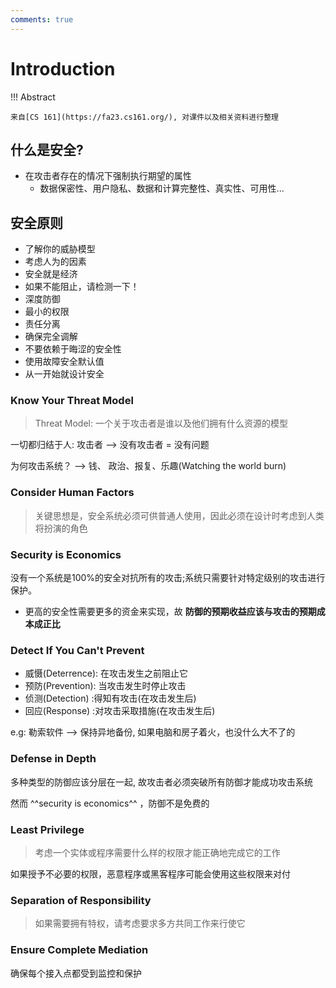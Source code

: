 ```yaml
---
comments: true
---
```



# Introduction

!!! Abstract

    来自[CS 161](https://fa23.cs161.org/), 对课件以及相关资料进行整理

## **什么是安全?**

- 在攻击者存在的情况下强制执行期望的属性
    - 数据保密性、用户隐私、数据和计算完整性、真实性、可用性...

## **安全原则**

- 了解你的威胁模型
- 考虑人为的因素
- 安全就是经济
- 如果不能阻止，请检测一下！
- 深度防御
- 最小的权限
- 责任分离
- 确保完全调解
- 不要依赖于晦涩的安全性
- 使用故障安全默认值
- 从一开始就设计安全

### Know Your Threat Model

> Threat Model: 一个关于攻击者是谁以及他们拥有什么资源的模型

一切都归结于人: 攻击者  --> 没有攻击者 = 没有问题

为何攻击系统？ --> 钱、 政治、报复、乐趣(Watching the world burn)

### Consider Human Factors

> 关键思想是，安全系统必须可供普通人使用，因此必须在设计时考虑到人类将扮演的角色

### Security is Economics

没有一个系统是100%的安全对抗所有的攻击;系统只需要针对特定级别的攻击进行保护。

- 更高的安全性需要更多的资金来实现，故 **防御的预期收益应该与攻击的预期成本成正比**

### Detect If You Can't Prevent

- 威慑(Deterrence): 在攻击发生之前阻止它
- 预防(Prevention): 当攻击发生时停止攻击
- 侦测(Detection) :得知有攻击(在攻击发生后)
- 回应(Response)  :对攻击采取措施(在攻击发生后)

e.g: 勒索软件  --> 保持异地备份, 如果电脑和房子着火，也没什么大不了的

### Defense in Depth

多种类型的防御应该分层在一起, 故攻击者必须突破所有防御才能成功攻击系统

然而 ^^security is economics^^ ，防御不是免费的

### Least Privilege

> 考虑一个实体或程序需要什么样的权限才能正确地完成它的工作

如果授予不必要的权限，恶意程序或黑客程序可能会使用这些权限来对付

### Separation of Responsibility

> 如果需要拥有特权，请考虑要求多方共同工作来行使它

### Ensure Complete Mediation

确保每个接入点都受到监控和保护